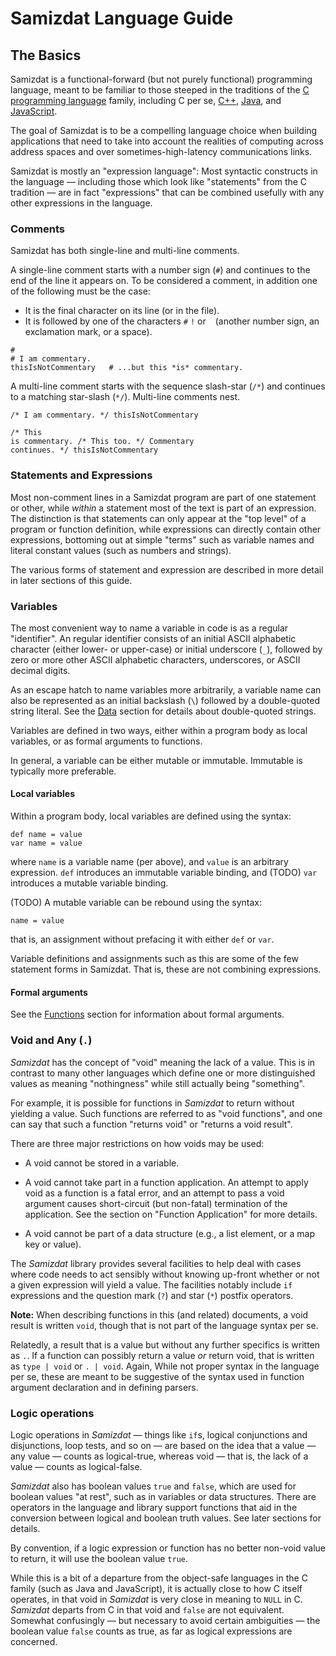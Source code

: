 Samizdat Language Guide
=======================

The Basics
----------

Samizdat is a functional-forward (but not purely functional) programming
language, meant to be familiar to those steeped in the traditions of the
[C programming
language](https://en.wikipedia.org/wiki/C_%28programming_language%29)
family, including C per se, [C++](https://en.wikipedia.org/wiki/C%2B%2B),
[Java](https://en.wikipedia.org/wiki/Java_%28programming_language%29),
and [JavaScript](https://en.wikipedia.org/wiki/JavaScript).

The goal of Samizdat is to be a compelling language choice when building
applications that need to take into account the realities of computing
across address spaces and over sometimes-high-latency communications links.

Samizdat is mostly an "expression language": Most syntactic constructs in
the language &mdash; including those which look like "statements" from the
C tradition &mdash; are in fact "expressions" that can be combined usefully
with any other expressions in the language.

### Comments

Samizdat has both single-line and multi-line comments.

A single-line comment starts with a number sign (`#`) and continues to the
end of the line it appears on. To be considered a comment, in addition one
of the following must be the case:

* It is the final character on its line (or in the file).
* It is followed by one of the characters `#` `!` or <code>&nbsp;</code>
  (another number sign, an exclamation mark, or a space).

```
#
# I am commentary.
thisIsNotCommentary   # ...but this *is* commentary.
```

A multi-line comment starts with the sequence slash-star (`/*`) and continues
to a matching star-slash (`*/`). Multi-line comments nest.

```
/* I am commentary. */ thisIsNotCommentary

/* This
is commentary. /* This too. */ Commentary
continues. */ thisIsNotCommentary
```

### Statements and Expressions

Most non-comment lines in a Samizdat program are part of one statement
or other, while *within* a statement most of the text is part of an
expression. The distinction is that statements can only appear at
the "top level" of a program or function definition, while expressions
can directly contain other expressions, bottoming out at simple "terms"
such as variable names and literal constant values (such as numbers
and strings).

The various forms of statement and expression are described in more
detail in later sections of this guide.


### Variables

The most convenient way to name a variable in code is as a regular
"identifier". An regular identifier consists of an initial ASCII alphabetic
character (either lower- or upper-case) or initial underscore (`_`),
followed by zero or more other ASCII alphabetic characters, underscores, or
ASCII decimal digits.

As an escape hatch to name variables more arbitrarily, a variable name
can also be represented as an initial backslash (`\`) followed by a
double-quoted string literal. See the [Data](02-data.md) section for
details about double-quoted strings.

Variables are defined in two ways, either within a program body as local
variables, or as formal arguments to functions.

In general, a variable can be either mutable or immutable. Immutable
is typically more preferable.

#### Local variables

Within a program body, local variables are defined using the syntax:

```
def name = value
var name = value
```

where `name` is a variable name (per above), and `value` is an arbitrary
expression. `def` introduces an immutable variable binding, and
(TODO) `var` introduces a mutable variable binding.

(TODO) A mutable variable can be rebound using the syntax:

```
name = value
```

that is, an assignment without prefacing it with either `def` or `var`.

Variable definitions and assignments such as this are some of the few
statement forms in Samizdat. That is, these are not combining expressions.

#### Formal arguments

See the [Functions](03-functions.md) section for information about
formal arguments.

### Void and Any (`.`)

*Samizdat* has the concept of "void" meaning the lack of a value.
This is in contrast to many other languages which define one or
more distinguished values as meaning "nothingness" while still
actually being "something".

For example, it is possible for functions in *Samizdat* to return without
yielding a value. Such functions are referred to as "void functions", and
one can say that such a function "returns void" or "returns a void result".

There are three major restrictions on how voids may be used:

* A void cannot be stored in a variable.

* A void cannot take part in a function application. An attempt to
  apply void as a function is a fatal error, and an attempt to pass
  a void argument causes short-circuit (but non-fatal) termination
  of the application. See the section on "Function Application" for
  more details.

* A void cannot be part of a data structure (e.g., a list element,
  or a map key or value).

The *Samizdat* library provides several facilities to help deal with
cases where code needs to act sensibly without knowing up-front whether
or not a given expression will yield a value. The facilities notably
include `if` expressions and the question mark (`?`) and star (`*`)
postfix operators.

**Note:** When describing functions in this (and related) documents,
a void result is written `void`, though that is not part of the language
syntax per se.

Relatedly, a result that is a value but without any further specifics is
written as `.`. If a function can possibly return a value *or* return void,
that is written as `type | void` or `. | void`. Again, While not proper
syntax in the language per se, these are meant to be suggestive of the
syntax used in function argument declaration and in defining parsers.

### Logic operations

Logic operations in *Samizdat* &mdash; things like `if`s, logical
conjunctions and disjunctions, loop tests, and so on &mdash;
are based on the idea that a value &mdash; any value &mdash; counts
as logical-true, whereas void &mdash; that is, the lack of a
value &mdash; counts as logical-false.

*Samizdat* also has boolean values `true` and `false`, which are used
for boolean values "at rest", such as in variables or data structures.
There are operators in the language and library support functions that
aid in the conversion between logical and boolean truth values. See later
sections for details.

By convention, if a logic expression or function has no better non-void
value to return, it will use the boolean value `true`.

While this is a bit of a departure from the object-safe languages in the
C family (such as Java and JavaScript), it is actually close to how C
itself operates, in that void in *Samizdat* is very close in meaning to
`NULL` in C. *Samizdat* departs from C in that void and `false` are
not equivalent. Somewhat confusingly &mdash; but necessary to avoid certain
ambiguities &mdash; the boolean value `false` counts as true, as
far as logical expressions are concerned.
